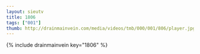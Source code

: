 ```yaml
--- 
layout: sieutv
title: 1806
tags: ["001"]
thumb: http://drainmainvein.com/media/videos/tmb/000/001/806/player.jpg
---
```

{% include drainmainvein key="1806" %} 

